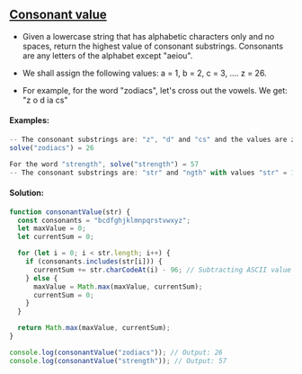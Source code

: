 ## [Consonant value](https://www.codewars.com/kata/59c633e7dcc4053512000073/javascript)

- Given a lowercase string that has alphabetic characters only and no spaces, return the highest value of consonant substrings. Consonants are any letters of the alphabet except "aeiou".

- We shall assign the following values: a = 1, b = 2, c = 3, .... z = 26.

- For example, for the word "zodiacs", let's cross out the vowels. We get: "z o d ia cs"

#### Examples:

```js
-- The consonant substrings are: "z", "d" and "cs" and the values are z = 26, d = 4 and cs = 3 + 19 = 22. The highest is 26.
solve("zodiacs") = 26

For the word "strength", solve("strength") = 57
-- The consonant substrings are: "str" and "ngth" with values "str" = 19 + 20 + 18 = 57 and "ngth" = 14 + 7 + 20 + 8 = 49. The highest is 57.
```

#### Solution:

```js
function consonantValue(str) {
  const consonants = "bcdfghjklmnpqrstvwxyz";
  let maxValue = 0;
  let currentSum = 0;

  for (let i = 0; i < str.length; i++) {
    if (consonants.includes(str[i])) {
      currentSum += str.charCodeAt(i) - 96; // Subtracting ASCII value of 'a' (97) to get the value of the consonant
    } else {
      maxValue = Math.max(maxValue, currentSum);
      currentSum = 0;
    }
  }

  return Math.max(maxValue, currentSum);
}

console.log(consonantValue("zodiacs")); // Output: 26
console.log(consonantValue("strength")); // Output: 57
```
